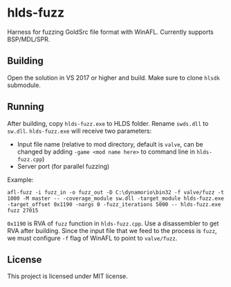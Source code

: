 # hlds-fuzz

Harness for fuzzing GoldSrc file format with WinAFL. Currently supports BSP/MDL/SPR.

## Building

Open the solution in VS 2017 or higher and build. Make sure to clone `hlsdk` submodule.

## Running

After building, copy `hlds-fuzz.exe` to HLDS folder. Rename `swds.dll` to `sw.dll`. `hlds-fuzz.exe` will receive two parameters:

- Input file name (relative to mod directory, default is `valve`, can be changed by adding `-game <mod name here>` to command line in `hlds-fuzz.cpp`)
- Server port (for parallel fuzzing)

Example:

```
afl-fuzz -i fuzz_in -o fuzz_out -D C:\dynamorio\bin32 -f valve/fuzz -t 1000 -M master -- -coverage_module sw.dll -target_module hlds-fuzz.exe -target_offset 0x1190 -nargs 0 -fuzz_iterations 5000 -- hlds-fuzz.exe fuzz 27015
```

`0x1190` is RVA of `fuzz` function in `hlds-fuzz.cpp`. Use a disassembler to get RVA after building.
Since the input file that we feed to the process is `fuzz`, we must configure `-f` flag of WinAFL to point to `valve/fuzz`.

## License

This project is licensed under MIT license.

